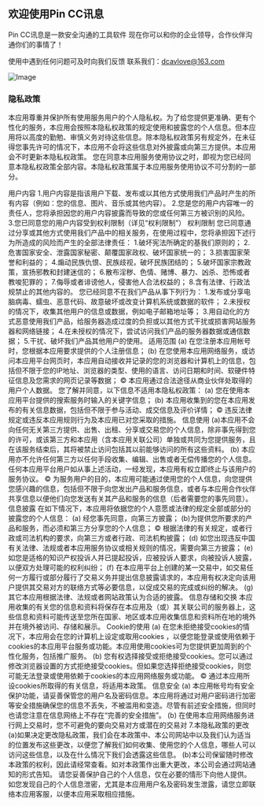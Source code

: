 ## 欢迎使用Pin CC讯息

Pin CC讯息是一款安全沟通的工具软件
现在你可以和你的企业领导，合作伙伴沟通你们的事情了！

使用中遇到任何问题可及时向我们反馈
联系我们：dcavlove@163.com

![Image](https://icon.wuruihong.com/files/202111/GViwCNSl/ios/AppIcon.appiconset/icon-76.png)

### 隐私政策
本应用尊重并保护所有使用服务用户的个人隐私权。为了给您提供更准确、更有个性化的服务，本应用会按照本隐私权政策的规定使用和披露您的个人信息。但本应用将以高度的勤勉、审慎义务对待这些信息。除本隐私权政策另有规定外，在未征得您事先许可的情况下，本应用不会将这些信息对外披露或向第三方提供。本应用会不时更新本隐私权政策。 您在同意本应用服务使用协议之时，即视为您已经同意本隐私权政策全部内容。本隐私权政策属于本应用服务使用协议不可分割的一部分。

用户内容
1.用户内容是指该用户下载、发布或以其他方式使用我们产品时产生的所有内容（例如：您的信息、图片、音乐或其他内容）。
2.您是您的用户内容唯一的责任人，您将承担因您的用户内容披露而导致的您或任何第三方被识别的风险。
3.您已同意您的用户内容受到权利限制（详见“权利限制”）
权利限制
您已同意通过分享或其他方式使用我们产品中的相关服务，在使用过程中，您将承担因下述行为所造成的风险而产生的全部法律责任：
1.破坏宪法所确定的基我们原则的；
2.危害国家安全、泄露国家秘密、颠覆国家政权、破坏国家统一的；
3.损害国家荣誉和利益的；
4.煽动民族仇恨、民族歧视，破坏民族团结的；
5.破坏国家宗教政策，宣扬邪教和封建迷信的；
6.散布淫秽、色情、赌博、暴力、凶杀、恐怖或者教唆犯罪的；
7.侮辱或者诽谤他人，侵害他人合法权益的；
8.含有法律、行政法规禁止的其他内容的。
您已经同意不在我们产品从事下列行为：
1.发布或分享电脑病毒、蠕虫、恶意代码、故意破坏或改变计算机系统或数据的软件；
2.未授权的情况下，收集其他用户的信息或数据，例如电子邮箱地址等；
3.用自动化的方式恶意使用我们产品，给服务器造成过度的负担或以其他方式干扰或损害网站服务器和网络链接；
4.在未授权的情况下，尝试访问我们产品的服务器数据或通信数据；
5.干扰、破坏我们产品其他用户的使用。
适用范围
(a) 在您注册本应用帐号时，您根据本应用要求提供的个人注册信息；
(b) 在您使用本应用网络服务，或访问本应用平台网页时，本应用自动接收并记录的您的浏览器和计算机上的信息，包括但不限于您的IP地址、浏览器的类型、使用的语言、访问日期和时间、软硬件特征信息及您需求的网页记录等数据；
© 本应用通过合法途径从商业伙伴处取得的用户个人数据。
您了解并同意，以下信息不适用本隐私权政策：
(a) 您在使用本应用平台提供的搜索服务时输入的关键字信息；
(b) 本应用收集到的您在本应用发布的有关信息数据，包括但不限于参与活动、成交信息及评价详情；
© 违反法律规定或违反本应用规则行为及本应用已对您采取的措施。
信息使用
(a)本应用不会向任何无关第三方提供、出售、出租、分享或交易您的个人信息，除非事先得到您的许可，或该第三方和本应用（含本应用关联公司）单独或共同为您提供服务，且在该服务结束后，其将被禁止访问包括其以前能够访问的所有这些资料。
(b) 本应用亦不允许任何第三方以任何手段收集、编辑、出售或者无偿传播您的个人信息。任何本应用平台用户如从事上述活动，一经发现，本应用有权立即终止与该用户的服务协议。
© 为服务用户的目的，本应用可能通过使用您的个人信息，向您提供您感兴趣的信息，包括但不限于向您发出产品和服务信息，或者与本应用合作伙伴共享信息以便他们向您发送有关其产品和服务的信息（后者需要您的事先同意）。
信息披露
在如下情况下，本应用将依据您的个人意愿或法律的规定全部或部分的披露您的个人信息：
(a) 经您事先同意，向第三方披露；
(b)为提供您所要求的产品和服务，而必须和第三方分享您的个人信息；
© 根据法律的有关规定，或者行政或司法机构的要求，向第三方或者行政、司法机构披露；
(d) 如您出现违反中国有关法律、法规或者本应用服务协议或相关规则的情况，需要向第三方披露；
(e) 如您是适格的知识产权投诉人并已提起投诉，应被投诉人要求，向被投诉人披露，以便双方处理可能的权利纠纷；
(f) 在本应用平台上创建的某一交易中，如交易任何一方履行或部分履行了交易义务并提出信息披露请求的，本应用有权决定向该用户提供其交易对方的联络方式等必要信息，以促成交易的完成或纠纷的解决。
(g) 其它本应用根据法律、法规或者网站政策认为合适的披露。
信息存储和交换
本应用收集的有关您的信息和资料将保存在本应用及（或）其关联公司的服务器上，这些信息和资料可能传送至您所在国家、地区或本应用收集信息和资料所在地的境外并在境外被访问、存储和展示。
Cookie的使用
(a) 在您未拒绝接受cookies的情况下，本应用会在您的计算机上设定或取用cookies ，以便您能登录或使用依赖于cookies的本应用平台服务或功能。本应用使用cookies可为您提供更加周到的个性化服务，包括推广服务。
(b) 您有权选择接受或拒绝接受cookies。您可以通过修改浏览器设置的方式拒绝接受cookies。但如果您选择拒绝接受cookies，则您可能无法登录或使用依赖于cookies的本应用网络服务或功能。
© 通过本应用所设cookies所取得的有关信息，将适用本政策。
信息安全
(a) 本应用帐号均有安全保护功能，请妥善保管您的用户名及密码信息。本应用将通过对用户密码进行加密等安全措施确保您的信息不丢失，不被滥用和变造。尽管有前述安全措施，但同时也请您注意在信息网络上不存在“完善的安全措施”。
(b) 在使用本应用网络服务进行网上交易时，您不可避免的要向交易对方或潜在的交易对
7.本隐私政策的更改
(a)如果决定更改隐私政策，我们会在本政策中、本公司网站中以及我们认为适当的位置发布这些更改，以便您了解我们如何收集、使用您的个人信息，哪些人可以访问这些信息，以及在什么情况下我们会透露这些信息。
(b)本公司保留随时修改本政策的权利，因此请经常查看。如对本政策作出重大更改，本公司会通过网站通知的形式告知。
请您妥善保护自己的个人信息，仅在必要的情形下向他人提供。如您发现自己的个人信息泄密，尤其是本应用用户名及密码发生泄露，请您立即联络本应用客服，以便本应用采取相应措施。

